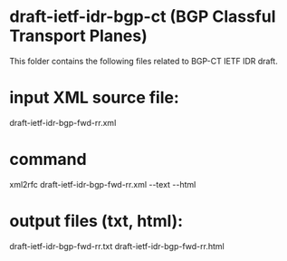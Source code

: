 #  draft-ietf-idr-bgp-ct (BGP Classful Transport Planes)

This folder contains the following files related to BGP-CT IETF IDR draft.

#  input XML source file:

   draft-ietf-idr-bgp-fwd-rr.xml

#  command

   xml2rfc draft-ietf-idr-bgp-fwd-rr.xml --text --html

#  output files (txt, html):

   draft-ietf-idr-bgp-fwd-rr.txt
   draft-ietf-idr-bgp-fwd-rr.html

